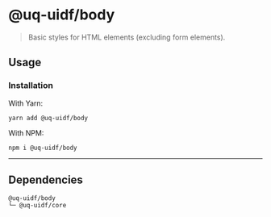 # @uq-uidf/body

> Basic styles for HTML elements (excluding form elements).

## Usage

### Installation

With Yarn:
```shell
yarn add @uq-uidf/body
```

With NPM:
```shell
npm i @uq-uidf/body
```

---

## Dependencies

```
@uq-uidf/body
└─ @uq-uidf/core
```
